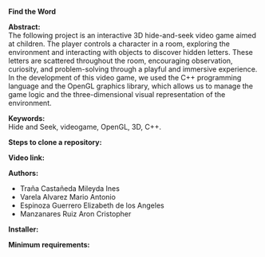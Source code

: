**Find the Word**

**Abstract:**   
The following project is an interactive 3D hide-and-seek video game aimed at children. The player controls a character in a room, exploring the environment and interacting with objects to discover hidden letters. These letters are scattered throughout the room, encouraging observation, curiosity, and problem-solving through a playful and immersive experience. In the development of 
this video game, we used the C++ programming language and the OpenGL graphics library, which allows us to manage the game logic and the three-dimensional visual representation of the environment.    

    

**Keywords:**  
Hide and Seek, videogame, OpenGL, 3D, C++. 



**Steps to clone a repository:** 


**Video link:**

          
**Authors:**  
- Traña Castañeda Mileyda Ines  
- Varela Alvarez Mario Antonio   
- Espinoza Guerrero Elizabeth de los Angeles    
- Manzanares Ruiz Aron Cristopher 


**Installer:**            


**Minimum requirements:**    

